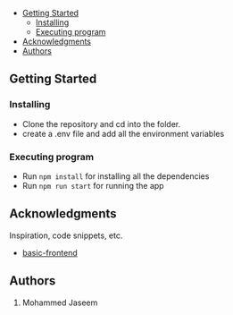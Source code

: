 - [Getting Started](#getting-started)
  - [Installing](#installing)
  - [Executing program](#executing-program)
- [Acknowledgments](#acknowledgments)
- [Authors](#authors)

## Getting Started

### Installing

- Clone the repository and cd into the folder.
- create a .env file and add all the environment variables

### Executing program

- Run `npm install` for installing all the dependencies
- Run `npm run start` for running the app

## Acknowledgments

Inspiration, code snippets, etc.

- [basic-frontend](https://github.com/bradtraversy/react-crash-2021)

## Authors

1. Mohammed Jaseem
